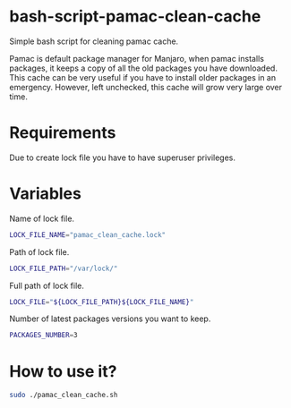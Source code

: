 # bash-script-pamac-clean-cache
Simple bash script for cleaning pamac cache.

Pamac is default package manager for Manjaro, when pamac installs packages, it keeps a copy of all the old packages you have downloaded. This cache can be very useful if you have to install older packages in an emergency. However, left unchecked, this cache will grow very large over time.


# Requirements
Due to create lock file you have to have superuser privileges.

# Variables
Name of lock file.
````bash
LOCK_FILE_NAME="pamac_clean_cache.lock"
````

Path of lock file.
```bash
LOCK_FILE_PATH="/var/lock/"
````

Full path of lock file.
````bash
LOCK_FILE="${LOCK_FILE_PATH}${LOCK_FILE_NAME}"
````

Number of latest packages versions you want to keep.
````bash
PACKAGES_NUMBER=3
````

# How to use it?
````bash
sudo ./pamac_clean_cache.sh
````





